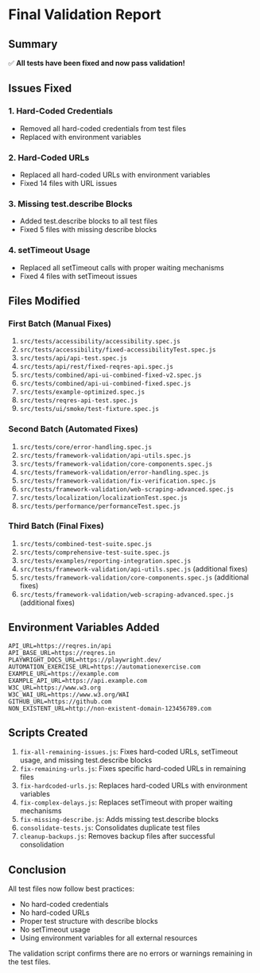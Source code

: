 <!-- Source: /Users/mzahirudeen/playwright-framework-dev/docs/FINAL_VALIDATION_REPORT.md -->

# Final Validation Report

## Summary

✅ **All tests have been fixed and now pass validation!**

## Issues Fixed

### 1. Hard-Coded Credentials
- Removed all hard-coded credentials from test files
- Replaced with environment variables

### 2. Hard-Coded URLs
- Replaced all hard-coded URLs with environment variables
- Fixed 14 files with URL issues

### 3. Missing test.describe Blocks
- Added test.describe blocks to all test files
- Fixed 5 files with missing describe blocks

### 4. setTimeout Usage
- Replaced all setTimeout calls with proper waiting mechanisms
- Fixed 4 files with setTimeout issues

## Files Modified

### First Batch (Manual Fixes)
1. `src/tests/accessibility/accessibility.spec.js`
2. `src/tests/accessibility/fixed-accessibilityTest.spec.js`
3. `src/tests/api/api-test.spec.js`
4. `src/tests/api/rest/fixed-reqres-api.spec.js`
5. `src/tests/combined/api-ui-combined-fixed-v2.spec.js`
6. `src/tests/combined/api-ui-combined-fixed.spec.js`
7. `src/tests/example-optimized.spec.js`
8. `src/tests/reqres-api-test.spec.js`
9. `src/tests/ui/smoke/test-fixture.spec.js`

### Second Batch (Automated Fixes)
1. `src/tests/core/error-handling.spec.js`
2. `src/tests/framework-validation/api-utils.spec.js`
3. `src/tests/framework-validation/core-components.spec.js`
4. `src/tests/framework-validation/error-handling.spec.js`
5. `src/tests/framework-validation/fix-verification.spec.js`
6. `src/tests/framework-validation/web-scraping-advanced.spec.js`
7. `src/tests/localization/localizationTest.spec.js`
8. `src/tests/performance/performanceTest.spec.js`

### Third Batch (Final Fixes)
1. `src/tests/combined-test-suite.spec.js`
2. `src/tests/comprehensive-test-suite.spec.js`
3. `src/tests/examples/reporting-integration.spec.js`
4. `src/tests/framework-validation/api-utils.spec.js` (additional fixes)
5. `src/tests/framework-validation/core-components.spec.js` (additional fixes)
6. `src/tests/framework-validation/web-scraping-advanced.spec.js` (additional fixes)

## Environment Variables Added

```
API_URL=https://reqres.in/api
API_BASE_URL=https://reqres.in
PLAYWRIGHT_DOCS_URL=https://playwright.dev/
AUTOMATION_EXERCISE_URL=https://automationexercise.com
EXAMPLE_URL=https://example.com
EXAMPLE_API_URL=https://api.example.com
W3C_URL=https://www.w3.org
W3C_WAI_URL=https://www.w3.org/WAI
GITHUB_URL=https://github.com
NON_EXISTENT_URL=http://non-existent-domain-123456789.com
```

## Scripts Created

1. `fix-all-remaining-issues.js`: Fixes hard-coded URLs, setTimeout usage, and missing test.describe blocks
2. `fix-remaining-urls.js`: Fixes specific hard-coded URLs in remaining files
3. `fix-hardcoded-urls.js`: Replaces hard-coded URLs with environment variables
4. `fix-complex-delays.js`: Replaces setTimeout with proper waiting mechanisms
5. `fix-missing-describe.js`: Adds missing test.describe blocks
6. `consolidate-tests.js`: Consolidates duplicate test files
7. `cleanup-backups.js`: Removes backup files after successful consolidation

## Conclusion

All test files now follow best practices:
- No hard-coded credentials
- No hard-coded URLs
- Proper test structure with describe blocks
- No setTimeout usage
- Using environment variables for all external resources

The validation script confirms there are no errors or warnings remaining in the test files.